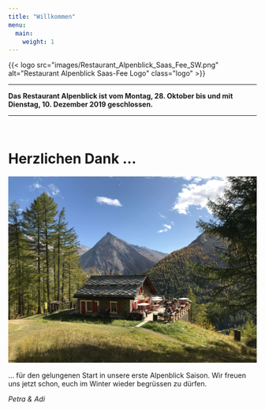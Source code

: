 ```yaml
---
title: "Willkommen"
menu:
  main:
    weight: 1
---
```

{{< logo src="images/Restaurant_Alpenblick_Saas_Fee_SW.png" alt="Restaurant Alpenblick Saas-Fee Logo" class="logo" >}}

---
<strong>Das Restaurant Alpenblick ist vom Montag, 28. Oktober bis und mit Dienstag, 10.&nbsp;Dezember 2019 geschlossen.

---
</strong>
<br>

# Herzlichen Dank ...
![Alpenblick](images/Alpenblick_Ansicht_13.jpg "Alpenblick")

... für den gelungenen Start in unsere erste Alpenblick Saison. Wir freuen uns jetzt schon, euch im Winter wieder begrüssen zu dürfen.

_Petra & Adi_



<!-- # Herzlich Willkommen ...
![Alpenblick](images/Alpenblick_Ansicht_13.jpg "Alpenblick")

... im neu umgebauten Restaurant Alpenblick! Geniessen Sie unsere wunderschöne Terrasse mit herrlicher Aussicht und das rustikale Interieur unserer Zuckmayer Stube. Sie werden von uns mit Schweizer Küche und feinen hausgemachten Kuchen verwöhnt.

Wir freuen uns auf Ihren Besuch.

_Petra & Adi_ -->